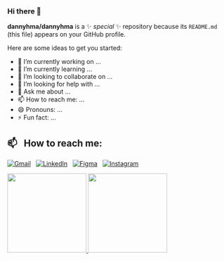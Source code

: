### Hi there 👋

**dannyhma/dannyhma** is a ✨ _special_ ✨ repository because its `README.md` (this file) appears on your GitHub profile.

Here are some ideas to get you started:

- 🔭 I’m currently working on ...
- 🌱 I’m currently learning ...
- 👯 I’m looking to collaborate on ...
- 🤔 I’m looking for help with ...
- 💬 Ask me about ...
- 📫 How to reach me: ...
- 😄 Pronouns: ...
- ⚡ Fun fact: ...

## 📫 &nbsp; How to reach me:

<a href="mailto:dannyhimawan089@gmail.com"><img alt="Gmail" src="https://img.shields.io/badge/Gmail-D14836?style=flat&logo=gmail&logoColor=white"/></a> &nbsp;
<a href="https://www.linkedin.com/in/danny-himawan-a9a63a211/"><img alt="LinkedIn" src="https://img.shields.io/badge/LinkedIn%20-%230077B5.svg?&style=flat&logo=linkedin&logoColor=white"/></a> &nbsp;
<a href="https://www.figma.com/@dannyhma"><img alt="Figma" src="https://img.shields.io/badge/Figma-E4405F?style=flat&logo=figma&logoColor=white"/></a> &nbsp;
<a href="https://instagram.com/dannyhimawan__"><img alt="Instagram" src="https://img.shields.io/badge/Instagram-E4405F?style=flat&logo=Instagram&logoColor=white"/></a> &nbsp;

<p align="left">
  <a href="https://github.com/dannyhma">
    <img height="180em" src="https://github-readme-stats-eight-theta.vercel.app/api?username=dannyhma&show_icons=true&theme=algolia&include_all_commits=true&count_private=true"/>
    <img height="180em" src="https://github-readme-stats-eight-theta.vercel.app/api/top-langs/?username=dannyhma&layout=compact&langs_count=8&theme=algolia"/>
  </a>
</p>
